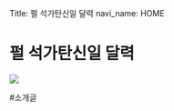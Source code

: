 Title: 펄 석가탄신일 달력 
navi_name: HOME

<div class="well">
<h1> 펄 석가탄신일 달력</h1>
</div>

<img src="http://c.ask.nate.com/imgs/qrsi.php/11162980/18562016/0/1/A/SDC10580_MP4_000005033.jpg">
<br/>


 #소개글
